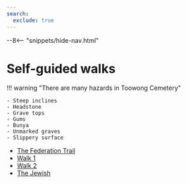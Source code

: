 ```yaml
---
search:
  exclude: true  
---
```


--8<-- "snippets/hide-nav.html"

# Self-guided walks

!!! warning "There are many hazards in Toowong Cemetery" 

    - Steep inclines
    - Headstone
    - Grave tops
    - Gums
    - Bunya
    - Unmarked graves
    - Slippery surface
    
- [The Federation Trail](federation-trail.md)
- [Walk 1](bcc-walk-1.md)
- [Walk 2](bcc-walk-2.md) 
- [The Jewish](jewish.md) 
<!-- [Toowong Cemetery Remembrance Walk](rememberance-walk.md)  -->
